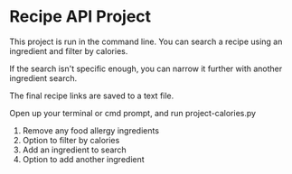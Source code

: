 # Recipe API Project

This project is run in the command line. You can search a recipe using an ingredient and filter by calories. 

If the search isn't specific enough, you can narrow it further with another ingredient search. 

The final recipe links are saved to a text file.

Open up your terminal or cmd prompt, and run project-calories.py

1. Remove any food allergy ingredients
2. Option to filter by calories
3. Add an ingredient to search 
4. Option to add another ingredient

